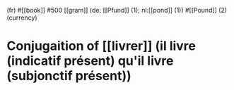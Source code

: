 (fr) 
#[[book]]
#500 [[gram]] (de: [[Pfund]] (1); nl:[[pond]] (1))
#[[Pound]] (2) (currency)
# Conjugaition of [[livrer]] (il livre (indicatif présent) qu'il livre (subjonctif présent))